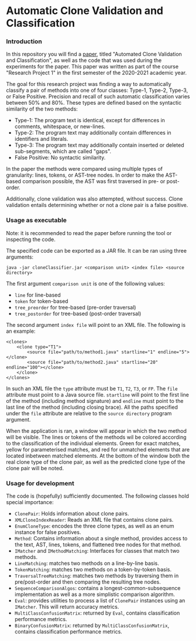 # Automatic Clone Validation and Classification

### Introduction

In this repository you will find a [paper](../main/automatic_clone_validation_classification.pdf), titled "Automated Clone Validation and Classification", as well as the code that was used during the experiments for the paper. This paper was written as part of the course "Research Project 1" in the first semester of the 2020-2021 academic year.

The goal for this research project was finding a way to automatically classify a pair of methods into one of four classes: Type-1, Type-2, Type-3, or False Positive. Precision and recall of such automatic classification varies between 50% and 80%. These types are defined based on the syntactic similarity of the two methods:
- Type-1: The program text is identical, except for differences in comments, whitespace, or new-lines.
- Type-2: The program text may additionally contain differences in identifiers and literals.
- Type-3: The program text may additionally contain inserted or deleted sub-segments, which are called "gaps".
- False Positive: No syntactic similarity.

In the paper the methods were compared using multiple types of granularity: lines, tokens, or AST-tree nodes. In order to make the AST-based comparison possible, the AST was first traversed in pre- or post-order. 

Additionally, clone validation was also attempted, without success. Clone validation entails determining whether or not a clone pair is a false positive.

### Usage as executable

Note: it is recommended to read the paper before running the tool or inspecting the code.

The specified code can be exported as a JAR file. It can be ran using three arguments:
```
java -jar cloneClassifier.jar <comparison unit> <index file> <source directory>
```

The first argument ```comparison unit``` is one of the following values:
 - ```line``` for line-based
 - ```token``` for token-based
 - ```tree_preorder``` for tree-based (pre-order traversal)
 - ```tree_postorder``` for tree-based (post-order traversal)

The second argument ```index file``` will point to an XML file. The following is an example:
```
<clones>
    <clone type="T1">
        <source file="path/to/method1.java" startline="1" endline="5"></clone>
        <source file="path/to/method2.java" startline="20" endline="100"></clone>
    </clone>
</clones>
```
In such an XML file the ```type``` attribute must be ```T1```, ```T2```, ```T3```, or ```FP```. The ```file``` attribute must point to a Java source file. ```startline``` will point to the first line of the method (including method signature) and ```endline``` must point to the last line of the method (including closing brace). All the paths specified under the ```file``` attribute are relative to the ```source directory``` program argument.

When the application is ran, a window will appear in which the two method will be visible. The lines or tokens of the methods wil be colored according to the classification of the individual elements. Green for exact matches, yellow for parameterised matches, and red for unmatched elements that are located inbetween matched elements. At the bottom of the window both the real clone type of the clone pair, as well as the predicted clone type of the clone pair will be noted. 

### Usage for development

The code is (hopefully) sufficiently documented. The following classes hold special importance:
 - ```ClonePair```: Holds information about clone pairs.
 - ```XMLCloneIndexReader```: Reads an XML file that contains clone pairs.
 - ```EnumCloneType```: encodes the three clone types, as well as an enum instance for false positives.
 - ```Method```: Contains information about a single method, provides access to the text, AST, lines, tokens, and flattened tree nodes for that method.
 - ```IMatcher``` and ```IMethodMatching```: Interfaces for classes that match two methods.
 - ```LineMatching```: matches two methods on a line-by-line basis.
 - ```TokenMatching```: matches two methods on a token-by-token basis.
 - ```TraversalTreeMatching```: matches two methods by traversing them in pre/post-order and then comparing the resulting tree nodes.
 - ```SequenceComparisonAlgos```: contains a longest-common-subsequence implementation as well as a more simplistic comparison algorithm.
 - ```Eval```: provides utilities to process a list of ```ClonePair``` instances using an ```IMatcher```. This will return accuracy metrics.
 - ```MultiClassConfusionMatrix```: returned by ```Eval```, contains classification performance metrics.
 - ```BinaryConfusionMatrix```: returned by ```MultiClassConfusionMatrix```, contains classification performance metrics.


